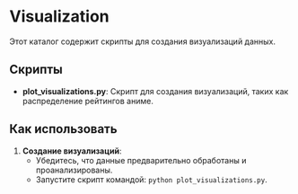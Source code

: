 # Visualization

Этот каталог содержит скрипты для создания визуализаций данных.

## Скрипты

- **plot_visualizations.py**: Скрипт для создания визуализаций, таких как распределение рейтингов аниме.

## Как использовать

1. **Создание визуализаций**:
   - Убедитесь, что данные предварительно обработаны и проанализированы.
   - Запустите скрипт командой: `python plot_visualizations.py`.
